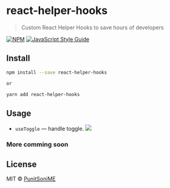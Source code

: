 # react-helper-hooks

> Custom React Helper Hooks to save hours of developers

[![NPM](https://img.shields.io/npm/v/react-helper-hooks.svg)](https://www.npmjs.com/package/react-helper-hooks) [![JavaScript Style Guide](https://img.shields.io/badge/code_style-standard-brightgreen.svg)](https://standardjs.com)

## Install

```bash
npm install --save react-helper-hooks

or

yarn add react-helper-hooks
```

## Usage
- `useToggle` &mdash; handle toggle. [![][img-demo]](https://codesandbox.io/s/927kw)


### More comming soon

## License

MIT © [PunitSoniME](https://github.com/PunitSoniME)

[img-demo]: https://img.shields.io/badge/demo-%20%20%20%F0%9F%9A%80-green.svg

